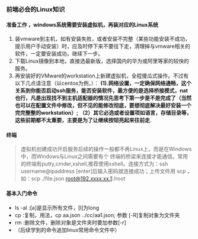 ### 前端必会的Linux知识
#### 准备工作 ，windows系统需要安装虚拟机，再装对应的Linux系统
1. 装vmware到主机，如有安装失败，或者安装不完整（某些功能安装不成功，提示用户手动安装）时，应及时停下来不要往下走，清理掉与vmware相关的软件，一定要安装成功，继续下一步。
2. 下载Linux镜像到本地，直接选最新版，选择国内的华为或阿里等家的较快的服务。
3. 再安装好的VMware的workstation上新建虚拟机，全程傻瓜式操作。不过有以下几点请注意（以centos为例，）：
**(1).网络设置，一定确保网络通畅，这个关系到你能否启动ssh服务，能否安装软件，最方便的是选择桥接模式，nat也行，凡是出现找不到主机适配器的情况先思考下第一步是不是完成了（当然也可以在配置文件中修改，但不见的能修改彻底，要想彻底解决最好安装一个完完整整的workstation）;
（2）其它必选或者设置项如语言，存储目录等，这些前期都不太重要，主要是为了让继续按钮亮起来往前走**.
#### 终端
> 虚拟机创建成功开启服务后续的操作一般都不再Linux上，而是在Windows中，而Windows与Linux之间需要有个 终端的桥梁来连接才能通信。常用的终端有putty,cmder,xshell,推荐使用xshell。连接方式为：ssh username@ipaddress   [enter]后输入密码就连接成功；上传文件用 scp ，如：scp ./file.json root@192.xxxx.xx.1:/root

#### 基本入门命令
- ls -al :[a]是显示所有文件，[l]为long
- cp :复制，用法，cp aa.json ../cc/aa1.json;
参数 [-R]复制对象为文件夹
- rm :删除文件，删除对象是文件夹时要加参数[-r]
- （后续学到的命令追加linux常用命令文件中）